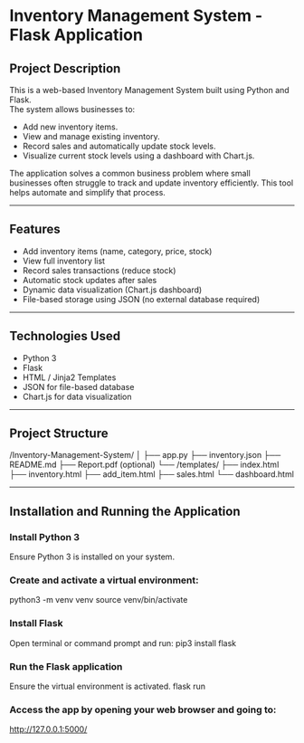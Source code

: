 # Inventory Management System - Flask Application

## Project Description

This is a web-based Inventory Management System built using Python and Flask.  
The system allows businesses to:

- Add new inventory items.
- View and manage existing inventory.
- Record sales and automatically update stock levels.
- Visualize current stock levels using a dashboard with Chart.js.

The application solves a common business problem where small businesses often struggle to track and update inventory efficiently. This tool helps automate and simplify that process.

---

## Features

- Add inventory items (name, category, price, stock)
- View full inventory list
- Record sales transactions (reduce stock)
- Automatic stock updates after sales
- Dynamic data visualization (Chart.js dashboard)
- File-based storage using JSON (no external database required)

---

## Technologies Used

- Python 3
- Flask
- HTML / Jinja2 Templates
- JSON for file-based database
- Chart.js for data visualization

---

## Project Structure
/Inventory-Management-System/
│
├── app.py
├── inventory.json
├── README.md
├── Report.pdf  (optional)
└── /templates/
    ├── index.html
    ├── inventory.html
    ├── add_item.html
    ├── sales.html
    └── dashboard.html


---

## Installation and Running the Application

### Install Python 3  
Ensure Python 3 is installed on your system.

### Create and activate a virtual environment:
python3 -m venv venv
source venv/bin/activate

### Install Flask  
Open terminal or command prompt and run:
pip3 install flask

### Run the Flask application
Ensure the virtual environment is activated.
flask run

### Access the app by opening your web browser and going to:
http://127.0.0.1:5000/
